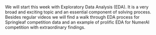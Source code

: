 We will start this week with Exploratory Data Analysis (EDA). It is a very broad and exciting topic and an essential component of solving process. Besides regular videos we will find a walk through EDA process for Springleaf competition data and an example of prolific EDA for NumerAI competition with extraordinary findings.
